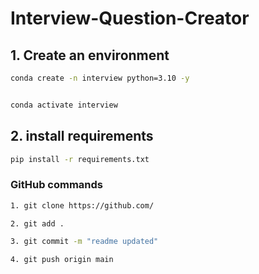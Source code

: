 # Interview-Question-Creator

## 1. Create an environment
```bash
conda create -n interview python=3.10 -y


conda activate interview
```
## 2. install requirements
```bash
pip install -r requirements.txt
```

### GitHub commands

```bash
1. git clone https://github.com/

2. git add .

3. git commit -m "readme updated"

4. git push origin main
```
